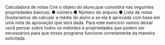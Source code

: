 Calculadora de notas
Crie o objeto do aluno,que consistirá nas seguintes propriedades básicas:
● número
● Número do arquivo
● Lista de notas
Gostaríamos de calcular a média do aluno e se ela é aprovada com base em uma nota
de aprovação que será dada. Para este exercício vamos deixar você pensar sobre
todos os métodos e propriedades que podem ser necessários para que nosso
programa funcione corretamente da maneira solicitada.
